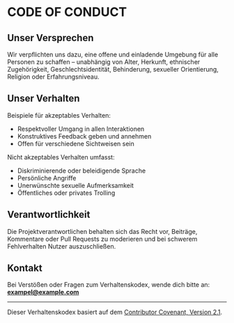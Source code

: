 # CODE OF CONDUCT

## Unser Versprechen

Wir verpflichten uns dazu, eine offene und einladende Umgebung für alle Personen zu schaffen – unabhängig von Alter, Herkunft, ethnischer Zugehörigkeit, Geschlechtsidentität, Behinderung, sexueller Orientierung, Religion oder Erfahrungsniveau.

## Unser Verhalten

Beispiele für akzeptables Verhalten:

- Respektvoller Umgang in allen Interaktionen
- Konstruktives Feedback geben und annehmen
- Offen für verschiedene Sichtweisen sein

Nicht akzeptables Verhalten umfasst:

- Diskriminierende oder beleidigende Sprache
- Persönliche Angriffe
- Unerwünschte sexuelle Aufmerksamkeit
- Öffentliches oder privates Trolling

## Verantwortlichkeit

Die Projektverantwortlichen behalten sich das Recht vor, Beiträge, Kommentare oder Pull Requests zu moderieren und bei schwerem Fehlverhalten Nutzer auszuschließen.

## Kontakt

Bei Verstößen oder Fragen zum Verhaltenskodex, wende dich bitte an:  
**exampel@example.com**

---

Dieser Verhaltenskodex basiert auf dem [Contributor Covenant, Version 2.1](https://www.contributor-covenant.org/version/2/1/code_of_conduct.html).
